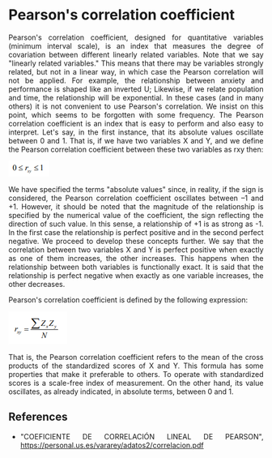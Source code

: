 # Pearson's correlation coefficient

<div align="justify"> Pearson's correlation coefficient, designed for quantitative variables (minimum interval scale), is an index that measures the degree of covariation between different linearly related variables.
Note that we say "linearly related variables." This means that there may be variables strongly related, but not in a linear way, in which case the Pearson correlation will not be applied. 
For example, the relationship between anxiety and performance is shaped like an inverted U; Likewise, if we relate population and time, the relationship will be exponential. 
In these cases (and in many others) it is not convenient to use Pearson's correlation. We insist on this point, which seems to be forgotten with some frequency.
The Pearson correlation coefficient is an index that is easy to perform and also easy to interpret. 
Let's say, in the first instance, that its absolute values oscillate between 0 and 1. 
That is, if we have two variables X and Y, and we define the Pearson correlation coefficient between these two variables as rxy then:

![coeficiente](https://github.com/ArturoCeron/BigData/blob/Unidad_1/Homeworks/form1.PNG)

<div align="justify"> We have specified the terms "absolute values" since, in reality, if the sign is considered, the Pearson correlation coefficient oscillates between –1 and +1. 
However, it should be noted that the magnitude of the relationship is specified by the numerical value of the coefficient, the sign reflecting the direction of such value. 
In this sense, a relationship of +1 is as strong as -1. In the first case the relationship is perfect positive and in the second perfect negative. 
We proceed to develop these concepts further.
We say that the correlation between two variables X and Y is perfect positive when exactly as one of them increases, the other increases. 
This happens when the relationship between both variables is functionally exact.
It is said that the relationship is perfect negative when exactly as one variable increases, the other decreases.

Pearson's correlation coefficient is defined by the following expression:

![coeficiente2](https://github.com/ArturoCeron/BigData/blob/Unidad_1/Homeworks/form2.PNG)

That is, the Pearson correlation coefficient refers to the mean of the cross products of the standardized scores of X and Y. 
This formula has some properties that make it preferable to others. To operate with standardized scores is a scale-free index of measurement. 
On the other hand, its value oscillates, as already indicated, in absolute terms, between 0 and 1.

## References

* "COEFICIENTE DE CORRELACIÓN LINEAL DE PEARSON", https://personal.us.es/vararey/adatos2/correlacion.pdf
